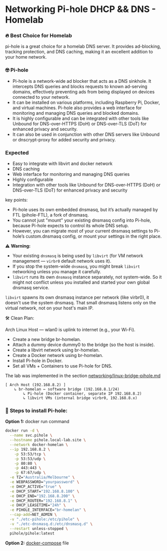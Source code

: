 # Networking Pi-hole DHCP && DNS - Homelab

### 🔥 Best Choice for Homelab

pi-hole is a great choice for a homelab DNS server. It provides ad-blocking, tracking protection, and DNS caching, making it an excellent addition to your home network.

### 🤓 Pi-hole
* Pi-hole is a network-wide ad blocker that acts as a DNS sinkhole. It intercepts DNS queries and blocks requests to known ad-serving domains, effectively preventing ads from being displayed on devices connected to your network.
* It can be installed on various platforms, including Raspberry Pi, Docker, and virtual machines. Pi-hole also provides a web interface for monitoring and managing DNS queries and blocked domains.
* It is highly configurable and can be integrated with other tools like Unbound for DNS-over-HTTPS (DoH) or DNS-over-TLS (DoT) for enhanced privacy and security.
* It can also be used in conjunction with other DNS servers like Unbound or dnscrypt-proxy for added security and privacy.

### Expected
- Easy to integrate with libvirt and docker network
- DNS caching
- Web interface for monitoring and managing DNS queries
- Highly configurable
- Integration with other tools like Unbound for DNS-over-HTTPS (DoH) or DNS-over-TLS (DoT) for enhanced privacy and security

key points:
- Pi-hole uses its own embedded dnsmasq, but it’s actually managed by FTL (pihole-FTL), a fork of dnsmasq.
- You cannot just "mount" your existing dnsmasq config into Pi-hole, because Pi-hole expects to control its whole DNS setup.
- However, you can migrate most of your current dnsmasq settings to Pi-hole’s custom.dnsmasq config, or mount your settings in the right place.

⚠️ **Warning:**
- Your existing `dnsmasq` is being used by `libvirt` (for VM network management — `virbr0` default network uses it).
- If you stop the system-wide `dnsmasq`, you might break `libvirt` networking unless you manage it carefully.
- `libvirt` runs its own `dnsmasq` instance separately, not system-wide. So it might not conflict unless you installed and started your own global dnsmasq service.

`libvirt` spawns its own dnsmasq instance per network (like virbr0), it doesn't use the system dnsmasq.
That small dnsmasq listens only on the virtual network, not on your host's main IP.

🛠️ Clean Plan:

Arch Linux Host — wlan0 is uplink to internet (e.g., your Wi-Fi).

* Create a new bridge br-homelan.
* Attach a dummy device dummy0 to the bridge (so the host is inside).
* Create a libvirt network using br-homelan.
* Create a Docker network using br-homelan.
* Install Pi-hole in Docker.
* Set all VMs + Containers to use Pi-hole for DNS.

The lab was implemented in the section [networking/linux-bridge-pihole.md](../networking/linux-bridge-pihole.md)
```
[ Arch Host (192.168.8.2) ]
    ↳ br-homelan ← software bridge (192.168.8.1/24)
        ↳ Pi-hole (Docker container, separate IP 192.168.8.2)
        ↳ libvirt VMs (internal bridge virbr0, 192.168.8.x)
```

### 👀 **Steps to install Pi-hole:**

**Option 1:** docker run command
```sh
docker run -d \
  --name svc.pihole \
  --hostname pihole.local-lab.site \
  --network docker-homelan \
  --ip 192.168.8.2 \
    -p 53:53/tcp \
    -p 53:53/udp \
    -p 80:80 \
    -p 443:443 \
    -p 67:67/udp \
  -e TZ="Australia/Melbourne" \
  -e WEBPASSWORD="yourpassword" \
  -e DHCP_ACTIVE="true" \
  -e DHCP_START="192.168.8.100" \
  -e DHCP_END="192.168.8.200" \
  -e DHCP_ROUTER="192.168.8.1" \
  -e DHCP_LEASETIME="24h" \
  -e PIHOLE_INTERFACE="br-homelan" \
  --cap-add=NET_ADMIN \
  -v "./etc-pihole:/etc/pihole" \
  -v "./etc-dnsmasq.d:/etc/dnsmasq.d" \
  --restart unless-stopped \
  pihole/pihole:latest
```

**Option 2:** [docker-compose](docker-compose.yml) file

